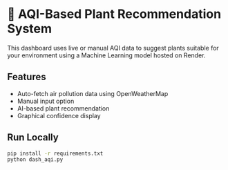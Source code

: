 # 🌿 AQI-Based Plant Recommendation System

This dashboard uses live or manual AQI data to suggest plants suitable for your environment using a Machine Learning model hosted on Render.

## Features
- Auto-fetch air pollution data using OpenWeatherMap
- Manual input option
- AI-based plant recommendation
- Graphical confidence display

## Run Locally
```bash
pip install -r requirements.txt
python dash_aqi.py
